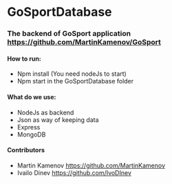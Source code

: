 # GoSportDatabase

### The backend of GoSport application https://github.com/MartinKamenov/GoSport

#### How to run:
- Npm install (You need nodeJs to start)
- Npm start in the GoSportDatabase folder

#### What do we use:
- NodeJs as backend
- Json as way of keeping data
- Express
- MongoDB

#### Contributors
- Martin Kamenov https://github.com/MartinKamenov
- Ivailo Dinev https://github.com/IvoDInev
